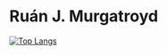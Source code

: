 # Ruán J. Murgatroyd

[![Top Langs](https://github-readme-stats.vercel.app/api/top-langs/?username=rjmurg&exclude_repo=cmpu1025-work)](https://github.com/anuraghazra/github-readme-stats)
